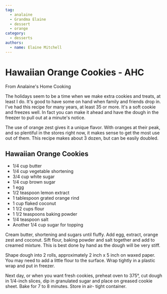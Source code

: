 ```yaml
---
tag:
  - analaine
  - Grandma Elaine
  - dessert
  - orange
category:
  - desserts
authors:
  - name: Elaine Mitchell
---
```


# Hawaiian Orange Cookies - AHC
From Analaine's Home Cooking

The holidays seem to be a time when we make extra cookies and treats, at least I do. It's good to
have some on hand when family and friends drop in.
I've had this recipe for many years, at least 35 or more. It's a soft cookie and freezes well. In
fact you can make it ahead and have the dough in the freezer to pull out at a minute's notice.

The use of orange zest gives it a unique flavor. With oranges at their peak, and so plentiful in
the stores right now, it makes sense to get the most use out of them. This recipe makes about 3
dozen, but can be easily doubled.

## Hawaiian Orange Cookies
* 1/4 cup butter
* 1/4 cup vegetable shortening
* 3/4 cup white sugar
* 1/4 cup brown sugar
* 1 egg
* 1/2 teaspoon lemon extract
* 1 tablespoon grated orange rind
* 1 cup flaked coconut
* 1 1/2 cups flour
* 1 1/2 teaspoons baking powder
* 1/4 teaspoon salt
* Another 1/4 cup sugar for topping

Cream butter, shortening and sugars until fluffy. Add egg, extract, orange zest and coconut. Sift
flour, baking powder and salt together and add to creamed mixture. This is best done by hand as
the dough will be very stiff.

Shape dough into 2 rolls, approximately 2 inch x 5 inch on waxed paper. You may need to add
a little flour to the surface. Wrap tightly in a plastic wrap and put in freezer.

Next day, or when you want fresh cookies, preheat oven to 375°, cut dough in 1/4-inch slices,
dip in granulated sugar and place on greased cookie sheet. Bake for 7 to 8 minutes. Store in air-
tight container.